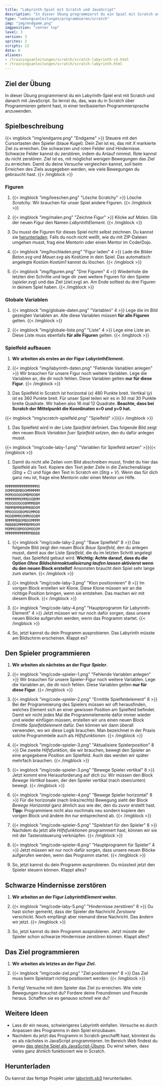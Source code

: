 ```yaml
---
title: "Labyrinth-Spiel mit Scratch und JavaScript"
description: "In dieser Übung programmierst du ein Spiel mit Scratch und übersetzt es dann in JavaScript."
type: "uebungsanleitungen/programmieren/scratch"
img: "img/endgame.png"
imgposition: "center top"
level: 3
version: 3
sprites: 3
scripts: 13
data: 6
aliases:
- /trainingsanleitungen/scratch/scratch-labyrinth-v3.html
- /trainingsanleitungen/scratch/scratch-labyrinth.html
---
```


## Ziel der Übung

In dieser Übung programmierst du ein Labyrinth-Spiel erst mit Scratch und danach mit JavaScript. So lernst du, das, was du in Scratch über Programmieren gelernt hast, in einer textbasierten Programmiersprache anzuwenden.

## Spielbeschreibung

{{< imgblock "img/endgame.png" "Endgame" >}}
Steuere mit den Cursortasten den Spieler (blaue Kugel). Dein Ziel ist es, das mit *X* markierte Ziel zu erreichen. Die schwarzen und roten Felder sind Hindernisse. Schwarze Felder kannst du zerstören, indem du Anlauf nimmst. Rote kannst du nicht zerstören. Ziel ist es, mit möglichst wenigen Bewegungen das Ziel zu erreichen. Damit du deine Versuche vergleichen kannst, soll beim Erreichen des Ziels ausgegeben werden, wie viele Bewegungen du gebraucht hast.
{{< /imgblock >}}

### Figuren

1. {{< imgblock "img/loeschen.png" "Lösche Scratchy" >}}
Lösche *Scratchy*. Wir brauchen für unser Spiel andere Figuren.
{{< /imgblock >}}

1. {{< imgblock "img/malen.png" "Zeichne Figur" >}}
Klicke auf *Malen*. Gib der neuen Figur den Namen *LabyrinthElement*.
{{< /imgblock >}}

1. Du musst die Figuren für dieses Spiel nicht selbst zeichnen. Du kannst sie [herunterladen](figuren.zip). Falls du noch nicht weißt, wie du mit ZIP-Dateien umgehen musst, frag eine Mentorin oder einen Mentor im CoderDojo.

1. {{< imgblock "img/hochladen.png" "Figur laden" 4 >}}
Lade die Bilder *Beton.svg* und *Mauer.svg* als Kostüme in dein Spiel. Das automatisch angelegte Kostüm *Kostüm1* kannst du löschen.
{{< /imgblock >}}

1. {{< imgblock "img/figuren.png" "Drei Figuren" 4 >}}
Wiederhole die letzten drei Schritte und lege dir zwei weitere Figuren für den Spieler (*spieler.svg*) und das Ziel (*ziel.svg*) an. Am Ende solltest du drei Figuren in deinem Spiel haben.
{{< /imgblock >}}

### Globale Variablen

1. {{< imgblock "img/globale-daten.png" "Variablen" 4 >}}
Lege die im Bild gezeigten Variablen an. Alle diese Variablen müssen **für alle Figuren** gelten.
{{< /imgblock >}}

1. {{< imgblock "img/globale-liste.png" "Liste" 4 >}}
Lege eine Liste an. Diese Liste muss ebenfalls **für alle Figuren** gelten.
{{< /imgblock >}}

### Spielfeld aufbauen

1. **Wir arbeiten als erstes an der Figur *LabyrinthElement*.**

1. {{< imgblock "img/labyrinth-daten.png" "Fehlende Variablen anlegen" >}}
Wir brauchen für unsere Figur noch weitere Variablen. Lege die Variablen an, die dir noch fehlen. Diese Variablen gelten **nur für diese Figur**.
{{< /imgblock >}}

1. Das Spielfeld in Scratch ist horizontal (*x*) 480 Punkte breit. Vertikal (*y*) ist es 360 Punkte breit. Für unser Spiel teilen wir es in 30 mal 30 Punkte breite Quadrate. Wir haben also 16 mal 12 Quadrate. **Beachte, dass bei Scratch der Mittelpunkt die Koordinaten x=0 und y=0 hat.**

{{< imgblock "img/scratch-spielfeld.png" "Spielfeld" >}}{{< /imgblock >}}

1. Das Spielfeld wird in der Liste *Spielfeld* definiert. Das folgende Bild zeigt den neuen Block *Variablen fuer Spielfeld setzen*, den du dafür anlegen musst.

{{< imgblock "img/code-laby-1.png" "Variablen für Spielfeld setzen" >}}{{< /imgblock >}}

1. Damit du nicht alle Zeilen vom Bild abschreiben musst, findet du hier das Spielfeld als Text. Kopiere den Text jeder Zeile in die Zwischenablage (*Strg + C*) und füge den Text in Scratch ein (*Strg + V*). Wenn das für dich ganz neu ist, frage eine Mentorin oder einen Mentor um Hilfe.

```
MMMMMMMMMMMMMMMO
OOMMOBMBOOMMMMMM
MOMOOOOOOMBMOOBM
MMMMMMMOMMOOOBMM
MOOOOOOOOBMMMBBM
MBMMBMMBBMMBBOOM
MMOOOOOBOMOOMMOB
MOOBMMMOOMMOOOBM
BMMMMBBOMBOOMMMM
MBBBBOMMMMBMMOOM
MOMMOOBMOOOMOOOM
MMMMMMMMMMMMBBBB
```

1. {{< imgblock "img/code-laby-2.png" "Baue Spielfeld" 8 >}}
Das folgende Bild zeigt den neuen Block *Baue Spielfeld*, den du anlegen musst, damit aus der Liste *Spielfeld*, die du im letzten Schritt angelegt hast, das Spielfeld gebaut wird. **Wichtig: Achte darauf, dass du die Option *Ohne Bildschirmaktualisierung laufen lassen* aktivierst wenn du den neuen Block erstellst!** Ansonsten braucht dein Spiel sehr lange zum starten.
{{< /imgblock >}}

1. {{< imgblock "img/code-laby-3.png" "Klon positionieren" 8 >}}
Im vorigen Block erstellen wir Klone. Diese Klone müssen wir an die richtige Position bringen, wenn sie entstehen. Das machen wir mit diesem Block.
{{< /imgblock >}}

1. {{< imgblock "img/code-laby-4.png" "Hauptprogramm für Labyrinth-Element" 4 >}}
Jetzt müssen wir nur noch dafür sorgen, dass unsere neuen Blöcke aufgerufen werden, wenn das Programm startet.
{{< /imgblock >}}

1. So, jetzt kannst du dein Programm ausprobieren. Das Labyrinth müsste am Bildschirm erscheinen. Klappt es?

## Den Spieler programmieren

1. **Wir arbeiten als nächstes an der Figur *Spieler*.**

1. {{< imgblock "img/code-spieler-1.png" "Fehlende Variablen anlegen" >}}
Wir brauchen für unsere Spieler-Figur noch weitere Variablen. Lege die Variablen an, die dir noch fehlen. Diese Variablen gelten **nur für diese Figur**.
{{< /imgblock >}}

1. {{< imgblock "img/code-spieler-2.png" "Ermittle Spielfeldelement" 8 >}}
Bei der Programmierung des Spielers müssen wir oft herausfinden, welches Element sich an einer gewissen Position am Spielfeld befindet. Damit wir nicht jedes Mal die Programmelemente dafür immer wieder und wieder einfügen müssen, erstellen wir uns einen neuen Block *Ermittle Spielfeldelement* dafür. Den können wir dann überall verwenden, wo wir diese Logik brauchen. Man bezeichnet in der Praxis solche Programmteile auch als *Hilfsfunktionen*.
{{< /imgblock >}}

1. {{< imgblock "img/code-spieler-3.png" "Aktualisiere Spielerposition" 8 >}}
Die zweite *Hilfsfunktion*, die wir brauchen, bewegt den Spieler an eine angegebene Position am Spielfeld. Auch das werden wir später mehrfach brauchen.
{{< /imgblock >}}

1. {{< imgblock "img/code-spieler-3.png" "Bewege Spieler vertikal" 8 >}}
Jetzt kommt eine Herausforderung auf dich zu: Wir müssen den Block *Bewege Vertikal* bauen, der den Spieler vertikal (nach oben/unten) bewegt.
{{< /imgblock >}}

1. {{< imgblock "img/code-spieler-4.png" "Bewege Spieler horizontal" 8 >}}
Für die horizonale (nach links/rechts) Bewegung sieht der Block *Bewege Horizontal* ganz ähnlich aus wie der, den du zuvor erstellt hast. **Tipp:** Programmiere nicht also nochmals neu sondern kopiere den vorigen Block und ändere ihn nur entsprechend ab.
{{< /imgblock >}}

1. {{< imgblock "img/code-spieler-5.png" "Spielstart für den Spieler" 8 >}}
Nachdem du jetzt alle *Hilfsfunktionen* programmiert hast, können wir sie mit der Tastensteuerung verknüpfen.
{{< /imgblock >}}

1. {{< imgblock "img/code-spieler-6.png" "Hauptprogramm für Spieler" 4 >}}
Jetzt müssen wir nur noch dafür sorgen, dass unsere neuen Blöcke aufgerufen werden, wenn das Programm startet.
{{< /imgblock >}}

1. So, jetzt kannst du dein Programm ausprobieren. Du müsstest jetzt den Spieler steuern können. Klappt alles?

## Schwarze Hindernisse zerstören

1. **Wir arbeiten an der Figur *LabyrinthElement* weiter.**

1. {{< imgblock "img/code-laby-5.png" "Hindernisse zerstören" 8 >}}
Du hast sicher gemerkt, dass der Spieler die Nachricht *Zerstoere* verschickt. Noch empfängt aber niemand diese Nachricht. Das ändern wir jetzt.
{{< /imgblock >}}

1. So, jetzt kannst du dein Programm ausprobieren. Jetzt müsste der Spieler schon schwarze Hindernisse zerstören können. Klappt alles?

## Das Ziel programmieren

1. **Wir arbeiten als letztes an der Figur *Ziel*.**

1. {{< imgblock "img/code-ziel.png" "Ziel positionieren" 8 >}}
Das Ziel muss beim Spielstart richtig positioniert werden:
{{< /imgblock >}}

1. Fertig! Versuche mit dem Spieler das Ziel zu erreichen. Wie viele Bewegungen brauchst du? Fordere deine Freundinnen und Freunde heraus. Schaffen sie es genauso schnell wie du?

## Weitere Ideen

* Lass dir ein neues, schwierigeres Labyrinth einfallen. Versuche es durch Anpassen des Programms in dein Spiel einzubauen.
* Nachdem du jetzt das Programm in Scratch geschafft hast, könntest du es als nächstes in JavaScript programmieren. Im Bereich *Web* findest du genau [das gleiche Spiel als JavaScript-Übung](../web/labyrinth-mit-svg.html). Du wirst sehen, dass vieles ganz ähnlich funktioniert wie in Scratch.

## Herunterladen

Du kannst das fertige Projekt unter [labyrinth.sb3](labyrinth.sb3) herunterladen.
